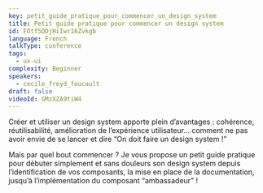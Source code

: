 ```yaml
---
key: petit_guide_pratique_pour_commencer_un_design_system
title: Petit guide pratique pour commencer un design system
id: FOtf5DDjHiIwr16Zvkgb
language: French
talkType: conference
tags:
  - ux-ui
complexity: Beginner
speakers:
  - cecile_freyd_foucault
draft: false
videoId: GMzXZA9tiW4
---
```


Créer et utiliser un design system apporte plein d’avantages : cohérence, réutilisabilité, amélioration de l’expérience utilisateur… comment ne pas avoir envie de se lancer et dire “On doit faire un design system !” 

Mais par quel bout commencer ? Je vous propose un petit guide pratique pour débuter simplement et sans douleurs son design system depuis l’identification de vos composants, la mise en place de la documentation, jusqu’à l’implémentation du composant “ambassadeur” !
